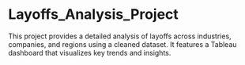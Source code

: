 # Layoffs_Analysis_Project
This project provides a detailed analysis of layoffs across industries, companies, and regions using a cleaned dataset. It features a Tableau dashboard that visualizes key trends and insights.
